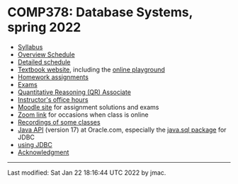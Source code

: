 # COMP378: Database Systems, spring 2022

* [Syllabus](syllabus.docx)
* [Overview Schedule](schedule.xlsx)  <!-- &nbsp;&nbsp;&nbsp;<font color="red">UPDATED on 12/6/2021</font> -->
* [Detailed schedule](resources)
* [Textbook website](https://www.pdbmbook.com/), including the [online
  playground](https://www.pdbmbook.com/playground)
* [Homework assignments](hw)
* [Exams](exams.md)  <!-- &nbsp;&nbsp;&nbsp;<font color="red">UPDATED on 12/6/2021</font> -->
* [Quantitative Reasoning (QR) Associate](qra.md)
* [Instructor's office hours](https://users.dickinson.edu/~jmac/office-hours.html)
* [Moodle site](https://lms.dickinson.edu/course/view.php?id=46929) for assignment solutions and exams
* [Zoom link](https://lms.dickinson.edu/mod/page/view.php?id=1063923)
  for occasions when class is online
* [Recordings of some classes](https://lms.dickinson.edu/mod/page/view.php?id=1063924)
* [Java
  API](https://docs.oracle.com/en/java/javase/17/docs/api/index.html)
  (version 17) at Oracle.com, especially the [java.sql
  package](https://docs.oracle.com/en/java/javase/17/docs/api/java.sql/java/sql/package-summary.html)
  for JDBC
* [using JDBC](jdbc.md)
* [Acknowledgment](acknowledgment.md)

----
Last modified: Sat Jan 22 18:16:44 UTC 2022 by jmac.

